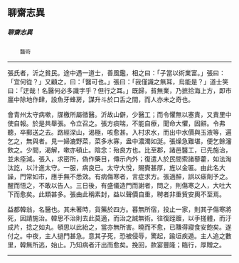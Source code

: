 

## 聊齋志異

##### 聊齋志異
　　`醫術`

* * *

張氏者，沂之貧民。途中遇一道士，善風鑑，相之曰：「子當以術業富。」張曰：「宜何從？」又顧之，曰：「醫可也。」張曰：「我僅識之無耳，烏能是？」道士笑曰：「迂哉！名醫何必多識字乎？但行之耳。」既歸，貧無業，乃摭拾海上方，即市廛中除地作肆，設魚牙蜂房，謀升斗於口舌之間，而人亦未之奇也。

會青州太守病嗽，牒檄所屬徵醫。沂故山僻，少醫工；而令懼無以塞責，又責里中使自報。於是共舉張。令立召之。張方痰喘，不能自療，聞命大懼，固辭。令弗聽，卒郵送之去。路經深山，渴極，咳愈甚。入村求水，而出中水價與玉液等，遍乞之，無與者。見一婦漉野菜，菜多水寡，盎中濃濁如涎。張燥急難堪，便乞餘瀋飲之。少間，渴解，嗽亦頓止。陰念：殆良方也。比至郡，諸邑醫工，已先施治，並未痊減。張入，求密所，偽作藥目，傳示內外；復遣人於民間索諸藜藿，如法淘汰訖，以汁進太守。一服，病良已。太守大悅，賜賚甚厚，旌以金匾。由此名大譟，門常如市，應手無不悉效。有病傷寒者，言症求方。張適醉，誤以瘧劑予之。醒而悟之，不敢以告人。三日後，有盛儀造門而謝者，問之，則傷寒之人，大吐大下而愈矣。此類甚多。張由此稱素封，益以聲價自重，聘者非重貲安輿不至焉。

益都韓翁，名醫也。其未著時，貨藥於四方。暮無所宿，投止一家，則其子傷寒將死，因請施治。韓思不治則去此莫適，而治之誠無術。往復跮踱，以手搓體，而汙成片，捻之如丸。頓思以此紿之，當亦無所害。曉而不愈，已賺得寢食安飽矣。遂付之。中夜，主人撾門甚急。意其子死，恐被侵辱，驚起，踰垣疾遁。主人追之數里，韓無所逃，始止。乃知病者汗出而愈矣。挽回，款宴豐隆；臨行，厚贈之。

* * *

